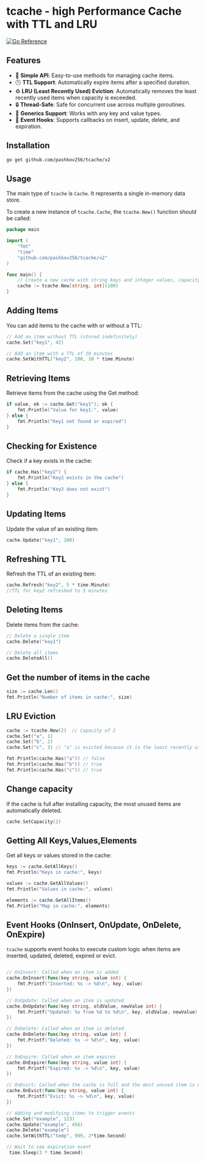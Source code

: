 # tcache - high Performance Cache with TTL and LRU

[![Go Reference](https://pkg.go.dev/badge/github.com/pashkov256/tcache/v1.svg)](https://pkg.go.dev/github.com/pashkov256/tcache/v2)

## Features
- 🚀 **Simple API**: Easy-to-use methods for managing cache items.
- 🕒 **TTL Support**: Automatically expire items after a specified duration.
- ♻️ **LRU (Least Recently Used) Eviction**: Automatically removes the least recently used items when capacity is exceeded.
- 🔒 **Thread-Safe**: Safe for concurrent use across multiple goroutines.
- 🧩 **Generics Support**: Works with any key and value types.
- 🔔 **Event Hooks**: Supports callbacks on insert, update, delete, and expiration.


## Installation
```sh
go get github.com/pashkov256/tcache/v2
```

## Usage
The main type of `tcache` is `Cache`. It represents a single 
in-memory data store.

To create a new instance of `tcache.Cache`, the `tcache.New()` function 
should be called:
```go
package main

import (
    "fmt"
    "time"
    "github.com/pashkov256/tcache/v2"
)

func main() {
    // Create a new cache with string keys and integer values, capacity 100
    cache := tcache.New[string, int](100)
}
```


## Adding Items
You can add items to the cache with or without a TTL:

```go
// Add an item without TTL (stored indefinitely)
cache.Set("key1", 42)

// Add an item with a TTL of 10 minutes
cache.SetWithTTL("key2", 100, 10 * time.Minute)
```

## Retrieving Items
Retrieve items from the cache using the Get method:
```go
if value, ok := cache.Get("key1"); ok {
    fmt.Println("Value for key1:", value)
} else {
    fmt.Println("Key1 not found or expired")
}
```

## Checking for Existence
Check if a key exists in the cache:
```go
if cache.Has("key2") {
    fmt.Println("Key2 exists in the cache")
} else {
    fmt.Println("Key2 does not exist")
}
```

## Updating Items
Update the value of an existing item:

```go
cache.Update("key1", 200)
```

## Refreshing TTL
Refresh the TTL of an existing item:
```go
cache.Refresh("key2", 5 * time.Minute)
//TTL for key2 refreshed to 5 minutes
```
## Deleting Items
Delete items from the cache:

```go
// Delete a single item
cache.Delete("key1")

// Delete all items
cache.DeleteAll()
```
## Get the number of items in the cache

```go
size := cache.Len()
fmt.Println("Number of items in cache:", size)
```


## LRU Eviction
```go
cache := tcache.New(2)  // Capacity of 2
cache.Set("a", 1)
cache.Set("b", 2)
cache.Set("c", 3) // "a" is evicted because it is the least recently used

fmt.Println(cache.Has("a")) // false
fmt.Println(cache.Has("b")) // true
fmt.Println(cache.Has("c")) // true
```

## Change capacity
If the cache is full after installing capacity, the most unused items are automatically deleted.
```go
cache.SetCapacity(2)
```

## Getting  All Keys,Values,Elements
Get all keys or values stored in the cache:

```go
keys := cache.GetAllKeys()
fmt.Println("Keys in cache:", keys)

values := cache.GetAllValues()
fmt.Println("Values in cache:", values)

elements := cache.GetAllItems()
fmt.Println("Map in cache:", elements)
```

## Event Hooks (OnInsert, OnUpdate, OnDelete, OnExpire)
`tcache` supports event hooks to execute custom logic when items are inserted, updated, deleted, expired or evict.
```go

// OnInsert: Called when an item is added
cache.OnInsert(func(key string, value int) {
    fmt.Printf("Inserted: %s -> %d\n", key, value)
})

// OnUpdate: Called when an item is updated
cache.OnUpdate(func(key string, oldValue, newValue int) {
    fmt.Printf("Updated: %s from %d to %d\n", key, oldValue, newValue)
})

// OnDelete: Called when an item is deleted
cache.OnDelete(func(key string, value int) {
    fmt.Printf("Deleted: %s -> %d\n", key, value)
})

// OnExpire: Called when an item expires
cache.OnExpire(func(key string, value int) {
    fmt.Printf("Expired: %s -> %d\n", key, value)
})

// OnEvict: Called when the cache is full and the most unused item is deleted.
cache.OnEvict(func(key string, value int) {
    fmt.Printf("Evict: %s -> %d\n", key, value)
})

// Adding and modifying items to trigger events
cache.Set("example", 123)
cache.Update("example", 456)
cache.Delete("example")
cache.SetWithTTL("temp", 999, 2*time.Second)

// Wait to see expiration event
 time.Sleep(3 * time.Second)
```
